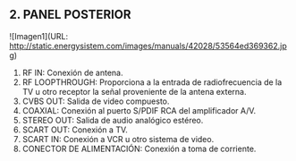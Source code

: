 ## 2. PANEL POSTERIOR

![Imagen1](URL: http://static.energysistem.com/images/manuals/42028/53564ed369362.jpg)

1. RF IN: Conexión de antena.
2. RF LOOPTHROUGH: Proporciona a la entrada de radiofrecuencia de la TV u otro receptor la señal proveniente de la antena externa.
3. CVBS OUT: Salida de video compuesto.
4. COAXIAL: Conexión al puerto S/PDIF RCA del amplificador A/V.
5. STEREO OUT: Salida de audio analógico estéreo.
6. SCART OUT: Conexión a TV.
7. SCART IN: Conexión a VCR u otro sistema de video.
8. CONECTOR DE ALIMENTACIÓN: Conexión a toma de corriente.
